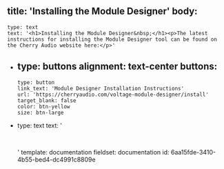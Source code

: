 title: 'Installing the Module Designer'
body:
  -
    type: text
    text: '<h1>Installing the Module Designer&nbsp;</h1><p>The latest instructions for installing the Module Designer tool can be found on the Cherry Audio website here:</p>'
  -
    type: buttons
    alignment: text-center
    buttons:
      -
        type: button
        link_text: 'Module Designer Installation Instructions'
        url: 'https://cherryaudio.com/voltage-module-designer/install'
        target_blank: false
        color: btn-yellow
        size: btn-large
  -
    type: text
    text: '<p><br></p>'
template: documentation
fieldset: documentation
id: 6aa15fde-3410-4b55-bed4-dc4991c8809e
